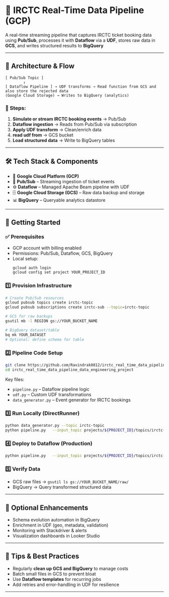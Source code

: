 # 🚆 IRCTC Real-Time Data Pipeline (GCP)  

A real-time streaming pipeline that captures IRCTC ticket booking data using **Pub/Sub**, processes it with **Dataflow** via a **UDF**, stores raw data in **GCS**, and writes structured results to **BigQuery**  

---

## 📌 Architecture & Flow  

```
[ Pub/Sub Topic ]
        ↓
[ Dataflow Pipeline ] → UDF transforms → Read function from GCS and also store the rejected data
(Google Cloud Storage) → Writes to BigQuery (analytics)
```

### 🔄 Steps:
1. **Simulate or stream IRCTC booking events** → Pub/Sub  
2. **Dataflow ingestion** → Reads from Pub/Sub via subscription  
3. **Apply UDF transform** → Clean/enrich data  
4. **read udf from** → GCS bucket  
5. **Load structured data** → Write to BigQuery tables  

---

## 🛠️ Tech Stack & Components  

- 🚀 **Google Cloud Platform (GCP)**
- 📩 **Pub/Sub** – Streaming ingestion of ticket events  
- ⚙️ **Dataflow** – Managed Apache Beam pipeline with UDF  
- 🗄️ **Google Cloud Storage (GCS)** – Raw data backup and storage  
- 📊 **BigQuery** – Queryable analytics datastore  

---

## 🚀 Getting Started  

### ✅ Prerequisites
- GCP account with billing enabled  
- Permissions: Pub/Sub, Dataflow, GCS, BigQuery  
- Local setup:  
  ```bash
  gcloud auth login  
  gcloud config set project YOUR_PROJECT_ID  
  ```

### 1️⃣ Provision Infrastructure

```bash
# Create Pub/Sub resources
gcloud pubsub topics create irctc-topic
gcloud pubsub subscriptions create irctc-sub --topic=irctc-topic

# GCS for raw backups
gsutil mb -l REGION gs://YOUR_BUCKET_NAME

# BigQuery dataset/table
bq mk YOUR_DATASET
# Optional: define schema for table
```

### 2️⃣ Pipeline Code Setup

```bash
git clone https://github.com/Ravindrak0812/irctc_real_time_data_pipeline_data_engineering_project.git
cd irctc_real_time_data_pipeline_data_engineering_project
```

Key files:  
- `pipeline.py` – Dataflow pipeline logic  
- `udf.py` – Custom UDF transformations  
- `data_generator.py` – Event generator for IRCTC bookings  

### 3️⃣ Run Locally (DirectRunner)

```bash
python data_generator.py --topic irctc-topic
python pipeline.py   --input_topic projects/${PROJECT_ID}/topics/irctc-topic   --output_gcs gs://YOUR_BUCKET_NAME/raw/   --output_bq ${PROJECT_ID}:YOUR_DATASET.your_table   --runner DirectRunner
```

### 4️⃣ Deploy to Dataflow (Production)

```bash
python pipeline.py   --input_topic projects/${PROJECT_ID}/topics/irctc-topic   --output_gcs gs://YOUR_BUCKET_NAME/raw/   --output_bq ${PROJECT_ID}:YOUR_DATASET.your_table   --runner DataflowRunner   --project ${PROJECT_ID}   --region YOUR_REGION   --temp_location gs://YOUR_BUCKET_NAME/temp/   --job_name irctc-dataflow-job
```

### 5️⃣ Verify Data

- GCS raw files → `gsutil ls gs://YOUR_BUCKET_NAME/raw/`  
- BigQuery → Query transformed structured data  

---

## 🌟 Optional Enhancements  

- Schema evolution automation in BigQuery  
- Enrichment in UDF (geo, metadata, validation)  
- Monitoring with Stackdriver & alerts  
- Visualization dashboards in Looker Studio  

---

## 📝 Tips & Best Practices   

- Regularly **clean up GCS and BigQuery** to manage costs  
- Batch small files in GCS to prevent bloat  
- Use **Dataflow templates** for recurring jobs  
- Add retries and error-handling in UDF for resilience  

---


